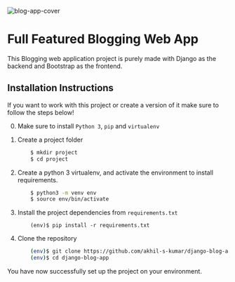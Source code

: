
![blog-app-cover](https://raw.githubusercontent.com/akhil-s-kumar/django-blog-app/master/Screenshots/Home-Screen.png)
# Full Featured Blogging Web App


This Blogging web application project is purely made with Django as the backend and Bootstrap as the frontend.

## Installation Instructions
If you want to work with this project or create a version of it make sure to follow the steps below!

0. Make sure to install ` Python 3 `, ` pip ` and ` virtualenv `   
1. Create a project folder
   
    ```bash
        $ mkdir project
        $ cd project
    ```
2. Create a python 3 virtualenv, and activate the environment to install requirements.
    ```bash
        $ python3 -m venv env
        $ source env/bin/activate
    ``` 
3. Install the project dependencies from `requirements.txt`
    ```
        (env)$ pip install -r requirements.txt
    ```
4. Clone the repository
   
    ```bash
        (env)$ git clone https://github.com/akhil-s-kumar/django-blog-app.git
        (env)$ cd django-blog-app
    ```
  


You have now successfully set up the project on your environment.

